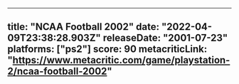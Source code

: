 
---
title: "NCAA Football 2002"
date: "2022-04-09T23:38:28.903Z"
releaseDate: "2001-07-23"
platforms: ["ps2"]
score: 90
metacriticLink: "https://www.metacritic.com/game/playstation-2/ncaa-football-2002"
---

